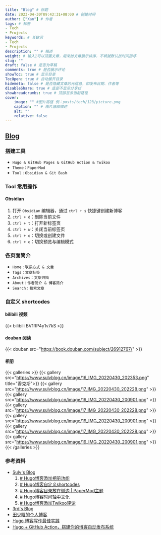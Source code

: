 ```yaml
---
title: "Blog" # 标题
date: 2023-04-30T09:43:31+08:00 # 创建时间
author: ["Xan"] # 作者
tags: # 标签
- Tech 
- Projects 
keywords: # 关键词
- Tech 
- Projects
description: "" # 描述
weight: # 输入1可以顶置文章，用来给文章展示排序，不填就默认按时间排序
slug: ""
draft: false # 是否为草稿
comments: true # 是否展示评论
showToc: true # 显示目录
TocOpen: true # 自动展开目录
hidemeta: false # 是否隐藏文章的元信息，如发布日期、作者等
disableShare: true # 底部不显示分享栏
showbreadcrumbs: true # 顶部显示当前路径
cover:
    image: "" #图片路径 例：posts/tech/123/picture.png
    caption: "" # 图片底部描述
    alt: ""
    relative: false
---
```


## [Blog](https://github.com/Xancoding/Xancoding.github.io)
### 搭建工具
- `Hugo & GitHub Pages & GitHub Action & Twikoo`
- `Theme：PaperMod`
- `Tool：Obsidian & Git Bash`
### Tool 常用操作
#### Obsidian
1. 打开 `Obsidian` 编辑器，通过 `ctrl + s` 快捷键创建新博客
2. `ctrl + d`：删除当前文件
3. `ctrl + t`：打开新标签页
4. `ctrl + w`：关闭当前标签页
5. `ctrl + o`：切换或创建文件
6. `ctrl + e`：切换预览与编辑模式
### 各页面简介
- `Home：联系方式 & 文章`
- `Tags：文章标签`
- `Archives：文章归档`
- `About：作者简介 & 博客简介`
- `Search：搜索文章`
### 自定义 shortcodes
#### bilibili 视频
{{< bilibili  BV1RP4y1v7kS >}}
#### douban 阅读
{{< douban src="https://book.douban.com/subject/26912767/" >}}
#### 相册
{{< galleries >}}
{{< gallery src="https://www.sulvblog.cn/image/16_IMG_20220430_202353.png" title="香克斯">}}
{{< gallery src="https://www.sulvblog.cn/image/17_IMG_20220430_202228.png" >}}
{{< gallery src="https://www.sulvblog.cn/image/19_IMG_20220430_200901.png" >}}
{{< gallery src="https://www.sulvblog.cn/image/17_IMG_20220430_202228.png" >}}
{{< gallery src="https://www.sulvblog.cn/image/19_IMG_20220430_200901.png" >}}
{{< gallery src="https://www.sulvblog.cn/image/17_IMG_20220430_202228.png" >}}
{{< gallery src="https://www.sulvblog.cn/image/19_IMG_20220430_200901.png" >}}
{{< /galleries >}}
### 参考资料
- [Sulv's Blog](https://www.sulvblog.cn/)
	1. [# Hugo博客添加相册功能](https://www.sulvblog.cn/posts/blog/hugo_gallery/)
	2. [# Hugo博客自定义shortcodes](https://www.sulvblog.cn/posts/blog/shortcodes/)
	3. [# Hugo博客目录放在侧边 | PaperMod主题](https://www.sulvblog.cn/posts/blog/hugo_toc_side/)
	4. [# Hugo博客时间轴中文化](https://www.sulvblog.cn/posts/blog/hugo_archives_chinese/)
	5. [# Hugo博客添加Twikoo评论](https://www.sulvblog.cn/posts/blog/hugo_twikoo/)
- [3rd's Blog](https://333rd.net/)
- [田少晗的个人博客](https://shaohanyun.top/)
- [Hugo 博客写作最佳实践](https://blog.zhangyingwei.com/posts/2022m4d11h19m42s28/)
- [Hugo + GitHub Action，搭建你的博客自动发布系统](https://www.pseudoyu.com/zh/2022/05/29/deploy_your_blog_using_hugo_and_github_action/)